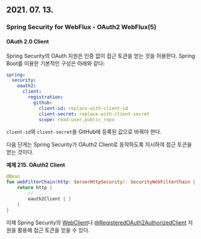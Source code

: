 ## 2021. 07. 13.

### Spring Security for WebFlux - OAuth2 WebFlux(5)

#### OAuth 2.0 Client

Spring Security의 OAuth 지원은 인증 없이 접근 토큰을 얻는 것을 허용한다. Spring Boot를 이용한 기본적인 구성은 아래와 같다:

```yaml
spring:
  security:
    oauth2:
      client:
        registration:
          github:
            client-id: replace-with-client-id
            client-secret: replace-with-client-secret
            scope: read:user,public_repo
```

`client-id`와 `client-secret`을 GitHub에 등록된 값으로 바꿔야 한다.

다음 단게는 Spring Security가 OAuth2 Client로 동작하도록 지시하여 접근 토큰을 얻는 것이다.

**예제 215. OAuth2 Client**

```kotlin
@Bean
fun webFilterChain(http: ServerHttpSecurity): SecurityWebFilterChain {
    return http {
        // ...
        oauth2Client { }
    }
}
```

이제 Spring Security의 [WebClient][web-client]나 [@RegisteredOAuth2AuthorizedClient][registered-oauth2-authorized-client] 지원을 활용해 접근 토큰을 얻을 수 있다.



[web-client]: https://docs.spring.io/spring-security/site/docs/5.4.1/reference/html5/#webclient
[registered-oauth2-authorized-client]: https://docs.spring.io/spring-security/site/docs/5.4.1/reference/html5/#webflux-roac